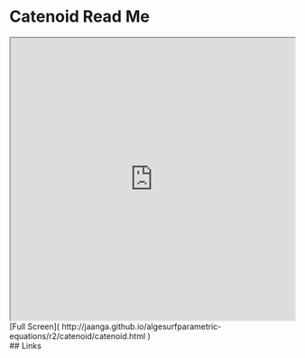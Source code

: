 Catenoid Read Me
===

<iframe src='http://jaanga.github.io/algesurf/parametric-equations/r2/catenoid/catenoid.html' width=100% height=500px >
There is an `iframe` here. It is not visible when viewed on github.com/algesurf. To view, please see 'Project Links' below.
</iframe>
[Full Screen]( http://jaanga.github.io/algesurfparametric-equations/r2/catenoid/catenoid.html )
<br>
## Links 
<http://www.3d-meier.de/tut3/Seite23.html>  
